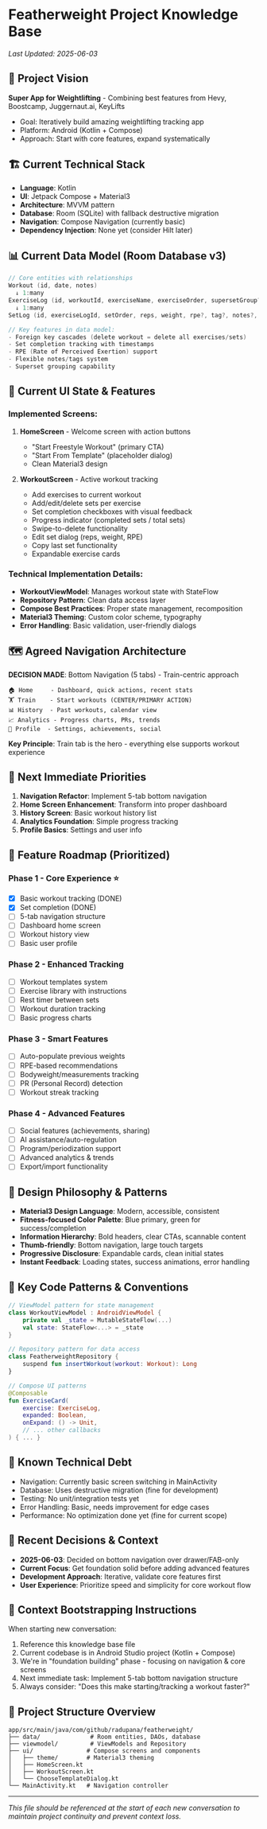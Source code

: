 # Featherweight Project Knowledge Base
*Last Updated: 2025-06-03*

## 🎯 Project Vision
**Super App for Weightlifting** - Combining best features from Hevy, Boostcamp, Juggernaut.ai, KeyLifts
- Goal: Iteratively build amazing weightlifting tracking app
- Platform: Android (Kotlin + Compose)
- Approach: Start with core features, expand systematically

## 🏗️ Current Technical Stack
- **Language**: Kotlin
- **UI**: Jetpack Compose + Material3
- **Architecture**: MVVM pattern
- **Database**: Room (SQLite) with fallback destructive migration
- **Navigation**: Compose Navigation (currently basic)
- **Dependency Injection**: None yet (consider Hilt later)

## 📊 Current Data Model (Room Database v3)
```kotlin
// Core entities with relationships
Workout (id, date, notes)
  ↓ 1:many
ExerciseLog (id, workoutId, exerciseName, exerciseOrder, supersetGroup?, notes?)
  ↓ 1:many  
SetLog (id, exerciseLogId, setOrder, reps, weight, rpe?, tag?, notes?, isCompleted, completedAt?)

// Key features in data model:
- Foreign key cascades (delete workout = delete all exercises/sets)
- Set completion tracking with timestamps
- RPE (Rate of Perceived Exertion) support
- Flexible notes/tags system
- Superset grouping capability
```

## 📱 Current UI State & Features
### Implemented Screens:
1. **HomeScreen** - Welcome screen with action buttons
   - "Start Freestyle Workout" (primary CTA)
   - "Start From Template" (placeholder dialog)
   - Clean Material3 design

2. **WorkoutScreen** - Active workout tracking
   - Add exercises to current workout
   - Add/edit/delete sets per exercise
   - Set completion checkboxes with visual feedback
   - Progress indicator (completed sets / total sets)
   - Swipe-to-delete functionality
   - Edit set dialog (reps, weight, RPE)
   - Copy last set functionality
   - Expandable exercise cards

### Technical Implementation Details:
- **WorkoutViewModel**: Manages workout state with StateFlow
- **Repository Pattern**: Clean data access layer
- **Compose Best Practices**: Proper state management, recomposition
- **Material3 Theming**: Custom color scheme, typography
- **Error Handling**: Basic validation, user-friendly dialogs

## 🗺️ Agreed Navigation Architecture
**DECISION MADE**: Bottom Navigation (5 tabs) - Train-centric approach
```
🏠 Home     - Dashboard, quick actions, recent stats
🏋️ Train    - Start workouts (CENTER/PRIMARY ACTION)  
📊 History  - Past workouts, calendar view
📈 Analytics - Progress charts, PRs, trends
👤 Profile  - Settings, achievements, social
```

**Key Principle**: Train tab is the hero - everything else supports workout experience

## 🎯 Next Immediate Priorities
1. **Navigation Refactor**: Implement 5-tab bottom navigation
2. **Home Screen Enhancement**: Transform into proper dashboard
3. **History Screen**: Basic workout history list
4. **Analytics Foundation**: Simple progress tracking
5. **Profile Basics**: Settings and user info

## 🚀 Feature Roadmap (Prioritized)
### Phase 1 - Core Experience ⭐ 
- [x] Basic workout tracking (DONE)
- [x] Set completion (DONE)
- [ ] 5-tab navigation structure
- [ ] Dashboard home screen
- [ ] Workout history view
- [ ] Basic user profile

### Phase 2 - Enhanced Tracking
- [ ] Workout templates system
- [ ] Exercise library with instructions
- [ ] Rest timer between sets
- [ ] Workout duration tracking
- [ ] Basic progress charts

### Phase 3 - Smart Features
- [ ] Auto-populate previous weights
- [ ] RPE-based recommendations
- [ ] Bodyweight/measurements tracking
- [ ] PR (Personal Record) detection
- [ ] Workout streak tracking

### Phase 4 - Advanced Features
- [ ] Social features (achievements, sharing)
- [ ] AI assistance/auto-regulation
- [ ] Program/periodization support
- [ ] Advanced analytics & trends
- [ ] Export/import functionality

## 🎨 Design Philosophy & Patterns
- **Material3 Design Language**: Modern, accessible, consistent
- **Fitness-focused Color Palette**: Blue primary, green for success/completion
- **Information Hierarchy**: Bold headers, clear CTAs, scannable content
- **Thumb-friendly**: Bottom navigation, large touch targets
- **Progressive Disclosure**: Expandable cards, clean initial states
- **Instant Feedback**: Loading states, success animations, error handling

## 💾 Key Code Patterns & Conventions
```kotlin
// ViewModel pattern for state management
class WorkoutViewModel : AndroidViewModel {
    private val _state = MutableStateFlow(...)
    val state: StateFlow<...> = _state
}

// Repository pattern for data access
class FeatherweightRepository {
    suspend fun insertWorkout(workout: Workout): Long
}

// Compose UI patterns
@Composable
fun ExerciseCard(
    exercise: ExerciseLog,
    expanded: Boolean,
    onExpand: () -> Unit,
    // ... other callbacks
) { ... }
```

## 🔧 Known Technical Debt
- Navigation: Currently basic screen switching in MainActivity
- Database: Uses destructive migration (fine for development)
- Testing: No unit/integration tests yet
- Error Handling: Basic, needs improvement for edge cases
- Performance: No optimization done yet (fine for current scope)

## 📝 Recent Decisions & Context
- **2025-06-03**: Decided on bottom navigation over drawer/FAB-only
- **Current Focus**: Get foundation solid before adding advanced features
- **Development Approach**: Iterative, validate core features first
- **User Experience**: Prioritize speed and simplicity for core workout flow

## 🔄 Context Bootstrapping Instructions
When starting new conversation:
1. Reference this knowledge base file
2. Current codebase is in Android Studio project (Kotlin + Compose)
3. We're in "foundation building" phase - focusing on navigation & core screens
4. Next immediate task: Implement 5-tab bottom navigation structure
5. Always consider: "Does this make starting/tracking a workout faster?"

## 📂 Project Structure Overview
```
app/src/main/java/com/github/radupana/featherweight/
├── data/              # Room entities, DAOs, database
├── viewmodel/         # ViewModels and Repository
├── ui/               # Compose screens and components
│   ├── theme/        # Material3 theming
│   ├── HomeScreen.kt
│   ├── WorkoutScreen.kt
│   └── ChooseTemplateDialog.kt
└── MainActivity.kt   # Navigation controller
```

---
*This file should be referenced at the start of each new conversation to maintain project continuity and prevent context loss.*
